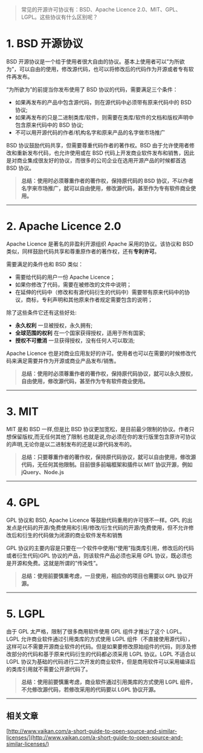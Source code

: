 >常见的开源许可协议有：BSD、Apache Licence 2.0、MIT、GPL、LGPL。这些协议有什么区别呢？

# 1. BSD 开源协议 

BSD 开源协议是一个给于使用者很大自由的协议。基本上使用者可以”为所欲为”，可以自由的使用，修改源代码，也可以将修改后的代码作为开源或者专有软件再发布。

“为所欲为”的前提当你发布使用了 BSD 协议的代码，需要满足三个条件：

- 如果再发布的产品中包含源代码，则在源代码中必须带有原来代码中的 BSD 协议;
- 如果再发布的只是二进制类库/软件，则需要在类库/软件的文档和版权声明中包含原来代码中的 BSD 协议;
- 不可以用开源代码的作者/机构名字和原来产品的名字做市场推广

BSD 协议鼓励代码共享，但需要尊重代码作者的著作权。BSD 由于允许使用者修改和重新发布代码，也允许使用或在 BSD 代码上开发商业软件发布和销售，因此是对商业集成很友好的协议，而很多的公司企业在选用开源产品的时候都首选 BSD 协议。

> **总结：使用时必须尊重作者的著作权，保持原代码的 BSD 协议，不以作者名字来市场推广，就可以自由使用，修改源代码，甚至作为专有软件商业使用。**

----------

# 2. Apache Licence 2.0 

Apache Licence 是著名的非盈利开源组织 Apache 采用的协议。该协议和 BSD 类似，同样鼓励代码共享和尊重原作者的著作权，还有**专利许可**。
 
需要满足的条件也和 BSD 类似：

- 需要给代码的用户一份 Apache Licence；
- 如果你修改了代码，需要在被修改的文件中说明；
- 在延伸的代码中（修改和有源代码衍生的代码中）需要带有原来代码中的协议，商标，专利声明和其他原来作者规定需要包含的说明；

除了这些条件它还有这些好处: 

- **永久权利** 一旦被授权，永久拥有; 
- **全球范围的权利** 在一个国家获得授权，适用于所有国家; 
- **授权不可撤消** 一旦获得授权，没有任何人可以取消; 

Apache Licence 也是对商业应用友好的许可。使用者也可以在需要的时候修改代码来满足需要并作为开源或商业产品发布/销售。

>**总结：使用时必须尊重作者的著作权，保持原代码协议，就可以永久授权，自由使用，修改源代码，甚至作为专有软件商业使用。**

----------

# 3. MIT

MIT 是和 BSD 一样,但是比 BSD 协议更加宽松，是目前最少限制的协议。作者只想保留版权,而无任何其他了限制.也就是说,你必须在你的发行版里包含原许可协议的声明,无论你是以二进制发布的还是以源代码发布的。

>**总结：只要尊重作者的著作权，保持原代码协议，就可以自由使用，修改源代码，无任何其他限制。目前很多前端框架和插件以 MIT 协议开源，例如 jQuery、Node.js**

----------

# 4. GPL
GPL 协议和 BSD, Apache Licence 等鼓励代码重用的许可很不一样。GPL 的出发点是代码的开源/免费使用和引用/修改/衍生代码的开源/免费使用，但不允许修改后和衍生的代码做为闭源的商业软件发布和销售

GPL 协议的主要内容是只要在一个软件中使用(“使用”指类库引用，修改后的代码或者衍生代码)GPL 协议的产品，则该软件产品必须也采用 GPL 协议，既必须也是开源和免费。这就是所谓的”传染性”。

>**总结：使用前要慎重考虑，一旦使用，相应你的项目也需要以 GPL 协议开源。**

----------

# 5. LGPL

由于 GPL 太严格，限制了很多商用软件使用 GPL 组件才推出了这个 LGPL。LGPL 允许商业软件通过引用类库的方式使用 LGPL 组件（不直接使用源代码），这样可以不需要开源商业软件的代码。但是如果要修改原始组件的代码，则涉及修改部分的代码和基于原来代码衍生的代码都必须采用 LGPL 协议。LGPL 不适合以 LGPL 协议为基础的代码进行二次开发的商业软件，但是商用软件可以采用编译后的类库引用就不需要公开源代码了。

>**总结：使用前要慎重考虑，商业软件通过引用类库的方式使用 LGPL 组件，不允修改源代码，若修改采用的代码要以 LGPL 协议开源。**

----------

## 相关文章

[http://www.vaikan.com/a-short-guide-to-open-source-and-similar-licenses/](http://www.vaikan.com/a-short-guide-to-open-source-and-similar-licenses/)